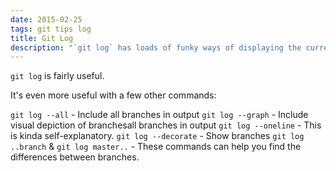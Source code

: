 ```yaml
---
date: 2015-02-25
tags: git tips log
title: Git Log
description: "`git log` has loads of funky ways of displaying the current state of git. --online and --graph are my faves"
---
```


`git log` is fairly useful.

It's even more useful with a few other commands:

`git log --all` - Include all branches in output
`git log --graph` - Include visual depiction of branchesall branches in output
`git log --oneline` - This is kinda self-explanatory.
`git log --decorate` - Show branches
`git log ..branch` & `git log master..` - These commands can help you find the differences between branches.
